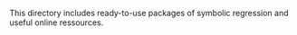 This directory includes ready-to-use packages of symbolic regression and useful online ressources.

